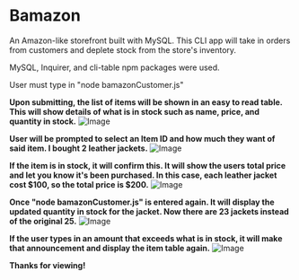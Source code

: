 # Bamazon
An Amazon-like storefront built with MySQL. This CLI app will take in orders from customers and deplete stock from the store's inventory. 

MySQL, Inquirer, and cli-table npm packages were used.

User must type in "node bamazonCustomer.js"

**Upon submitting, the list of items will be shown in an easy to read table. This will show details of what is in stock such as name, price, and quantity in stock.**
![Image](https://user-images.githubusercontent.com/29414935/33977737-f69d0ec8-e061-11e7-9587-89c36241c3a7.png)


**User will be prompted to select an Item ID and how much they want of said item. I bought 2 leather jackets.**
![Image](https://user-images.githubusercontent.com/29414935/33977739-f6ad7736-e061-11e7-893d-0fa387e74d32.png)


**If the item is in stock, it will confirm this. It will show the users total price and let you know it's been purchased. In this case, each leather jacket cost $100, so the total price is $200.**
![Image](https://user-images.githubusercontent.com/29414935/33977740-f6c900d2-e061-11e7-94c3-35e4130844a2.png)



**Once "node bamazonCustomer.js" is entered again. It will display the updated quantity in stock for the jacket. Now there are 23 jackets instead of the original 25.**
![Image](https://user-images.githubusercontent.com/29414935/33977742-f6f15848-e061-11e7-8a07-bec992838f49.png)



**If the user types in an amount that exceeds what is in stock, it will make that announcement and display the item table again.**
![Image](https://user-images.githubusercontent.com/29414935/33978533-dba74c6a-e065-11e7-8ed5-1fc1f0ba5197.png)



**Thanks for viewing!**
